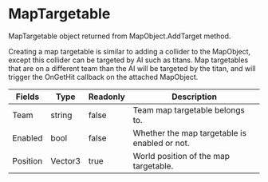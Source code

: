 # MapTargetable

MapTargetable object returned from MapObject.AddTarget method.&#x20;

Creating a map targetable is similar to adding a collider to the MapObject, except this collider can be targeted by AI such as titans. Map targetables that are on a different team than the AI will be targeted by the titan, and will trigger the OnGetHit callback on the attached MapObject.



| Fields   | Type    | Readonly | Description                                   |
| -------- | ------- | -------- | --------------------------------------------- |
| Team     | string  | false    | Team map targetable belongs to.               |
| Enabled  | bool    | false    | Whether the map targetable is enabled or not. |
| Position | Vector3 | true     | World position of the map targetable.         |
